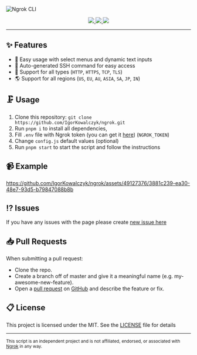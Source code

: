 ![Ngrok CLI](https://github.com/IgorKowalczyk/ngrok/assets/49127376/bb76f0fd-82e4-4191-82a7-3e9116bd06e0)

<div align="center">
  <a aria-label="Discord" href="https://igorkowalczyk.dev/r/discord">
    <img src="https://img.shields.io/discord/666599184844980224?color=1852da&logo=discord&label=Discord&style=flat-square&logoColor=fff">
  </a>
  <a aria-label="CodeQL Checks" href="https://igorkowalczyk.dev">
    <img src="https://img.shields.io/github/actions/workflow/status/igorkowalczyk/ngrok/codeql-analysis.yml?branch=main&style=flat-square&label=CodeQL&logo=github&color=1852da">
  </a>
  <a aria-label="GitHub License" href="https://github.com/igorkowalczyk/ngrok">
    <img src="https://img.shields.io/github/license/igorkowalczyk/ngrok?style=flat-square&logo=github&label=License&color=1852da">
  </a>
</div>

---

## ✨ Features

- 🚀 Easy usage with select menus and dynamic text inputs
- 🌆 Auto-generated SSH command for easy access
- 🔩 Support for all types (`HTTP`, `HTTPS`, `TCP`, `TLS`)
- 🌎 Support for all regions (`US`, `EU`, `AU`, `ASIA`, `SA`, `JP`, `IN`)

## 🗜️ Usage

1. Clone this repository: `git clone https://github.com/IgorKowalczyk/ngrok.git`
2. Run `pnpm i` to install all dependencies,
3. Fill `.env` file with Ngrok token (you can get it [here](https://dashboard.ngrok.com/get-started/setup)) (`NGROK_TOKEN`)
4. Change `config.js` default values (optional)
5. Run `pnpm start` to start the script and follow the instructions

## 📹 Example

https://github.com/IgorKowalczyk/ngrok/assets/49127376/3881c239-ea30-48e7-93d5-b79847088b8b

## ⁉️ Issues

If you have any issues with the page please create [new issue here](https://github.com/igorkowalczyk/ngrok/issues)

## 📥 Pull Requests

When submitting a pull request:

- Clone the repo.
- Create a branch off of master and give it a meaningful name (e.g. my-awesome-new-feature).
- Open a [pull request](https://github.com/igorkowalczyk/ngrok/pulls) on [GitHub](https://github.com) and describe the feature or fix.

## 📋 License

This project is licensed under the MIT. See the [LICENSE](https://github.com/igorkowalczyk/ngrok/blob/master/license.md) file for details

---

<sub>This script is an independent project and is not affiliated, endorsed, or associated with <a href="https://ngrok.com">Ngrok</a> in any way.</sub>
